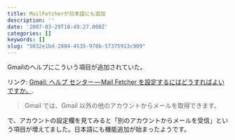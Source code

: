 ```yaml
---
title: MailFetcherが日本語にも追加
description: ''
date: '2007-03-29T18:49:27.000Z'
categories: []
keywords: []
slug: "5032e1bd-2884-4535-978b-57375913c909"
---
```

Gmailのヘルプにこういう項目が追加されていた。

リンク: [Gmail: ヘルプ センター — Mail Fetcher を設定するにはどうすればよいですか。](http://mail.google.com/support/bin/answer.py?answer=21288 "Gmail: ヘルプ センター - Mail Fetcher を設定するにはどうすればよいですか。").

> Gmail では、Gmail 以外の他のアカウントからメールを取得できます。

で、アカウントの設定欄を見てみると「別のアカウントからメールを受信」という項目が増えてました。日本語にも機能追加が始まったようです。